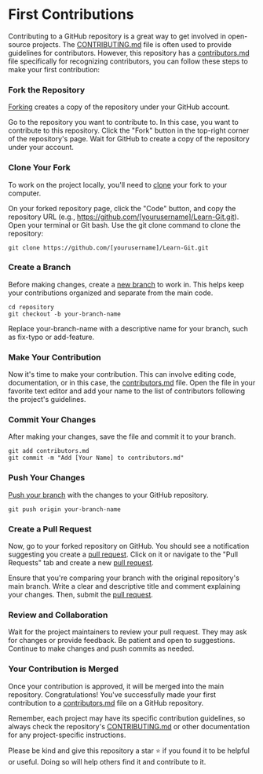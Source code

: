 # First Contributions

Contributing to a GitHub repository is a great way to get involved in open-source projects. The [CONTRIBUTING.md](https://github.com/rcallaby/Learn-Git/blob/main/CONTRIBUTING.md) file is often used to provide guidelines for contributors. However, this repository has a [contributors.md](https://github.com/rcallaby/Learn-Git/blob/main/CONTRIBUTORS.md) file specifically for recognizing contributors, you can follow these steps to make your first contribution:

### Fork the Repository

[Forking](https://docs.github.com/en/get-started/quickstart/fork-a-repo) creates a copy of the repository under your GitHub account.

Go to the repository you want to contribute to. In this case, you want to contribute to this repository.
Click the "Fork" button in the top-right corner of the repository's page.
Wait for GitHub to create a copy of the repository under your account.

### Clone Your Fork

To work on the project locally, you'll need to [clone](https://docs.github.com/en/get-started/quickstart/fork-a-repo#cloning-your-forked-repository) your fork to your computer.

On your forked repository page, click the "Code" button, and copy the repository URL (e.g., https://github.com/[yourusername]/Learn-Git.git).
Open your terminal or Git bash.
Use the git clone command to clone the repository:
```
git clone https://github.com/[yourusername]/Learn-Git.git

```
### Create a Branch

Before making changes, create a [new branch](https://docs.github.com/en/issues/tracking-your-work-with-issues/creating-a-branch-for-an-issue) to work in. This helps keep your contributions organized and separate from the main code.

```
cd repository
git checkout -b your-branch-name

```
Replace your-branch-name with a descriptive name for your branch, such as fix-typo or add-feature.

### Make Your Contribution

Now it's time to make your contribution. This can involve editing code, documentation, or in this case, the [contributors.md](https://github.com/rcallaby/Learn-Git/blob/main/CONTRIBUTORS.md) file. Open the file in your favorite text editor and add your name to the list of contributors following the project's guidelines.

### Commit Your Changes

After making your changes, save the file and commit it to your branch.

```
git add contributors.md
git commit -m "Add [Your Name] to contributors.md"

```
### Push Your Changes

[Push your branch](https://docs.github.com/en/desktop/contributing-and-collaborating-using-github-desktop/making-changes-in-a-branch/pushing-changes-to-github) with the changes to your GitHub repository.

```
git push origin your-branch-name
```
### Create a Pull Request

Now, go to your forked repository on GitHub. You should see a notification suggesting you create a [pull request](https://docs.github.com/en/pull-requests). Click on it or navigate to the "Pull Requests" tab and create a new [pull request](https://docs.github.com/en/pull-requests).

Ensure that you're comparing your branch with the original repository's main branch. Write a clear and descriptive title and comment explaining your changes. Then, submit the [pull request](https://docs.github.com/en/pull-requests).

### Review and Collaboration

Wait for the project maintainers to review your pull request. They may ask for changes or provide feedback. Be patient and open to suggestions. Continue to make changes and push commits as needed.

### Your Contribution is Merged

Once your contribution is approved, it will be merged into the main repository. Congratulations! You've successfully made your first contribution to a [contributors.md](https://github.com/rcallaby/Learn-Git/blob/main/CONTRIBUTORS.md) file on a GitHub repository.

Remember, each project may have its specific contribution guidelines, so always check the repository's [CONTRIBUTING.md](https://github.com/rcallaby/Learn-Git/blob/main/CONTRIBUTING.md) or other documentation for any project-specific instructions.

Please be kind and give this repository a star ⭐ if you found it to be helpful or useful. Doing so will help others find it and contribute to it.